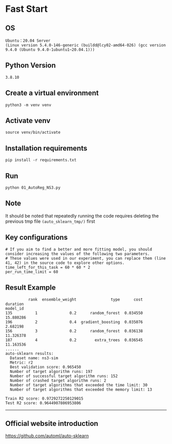 # Fast Start
## OS
```
Ubuntu：20.04 Server
(Linux version 5.4.0-146-generic (buildd@lcy02-amd64-026) (gcc version 9.4.0 (Ubuntu 9.4.0-1ubuntu1~20.04.1)))
```
## Python Version
```
3.8.10
```
## Create a virtual environment
```
python3 -m venv venv
```
## Activate venv
```
source venv/bin/activate
 ```
## Installation requirements
```
pip install -r requirements.txt
```
## Run
```
python 01_AutoReg_NS3.py
```
## Note
It should be noted that repeatedly running the code requires deleting the previous tmp file ```(auto_sklearn_tmp/)``` first
## Key configurations
```shell
# If you aim to find a better and more fitting model, you should consider increasing the values of the following two parameters. 
# These values were used in our experiment, you can replace them (line 41, 42) in the source code to explore other options.
time_left_for_this_task = 60 * 60 * 2 
per_run_time_limit = 60 
```
## Result Example
```
          rank  ensemble_weight               type      cost   duration
model_id                                                               
135          1              0.2      random_forest  0.034550  15.880286
196          2              0.4  gradient_boosting  0.035076   2.682198
156          3              0.2      random_forest  0.036138  11.326378
187          4              0.2        extra_trees  0.036545  11.163536
......
auto-sklearn results:
  Dataset name: ns3-sim
  Metric: r2
  Best validation score: 0.965450
  Number of target algorithm runs: 197
  Number of successful target algorithm runs: 152
  Number of crashed target algorithm runs: 2
  Number of target algorithms that exceeded the time limit: 30
  Number of target algorithms that exceeded the memory limit: 13

Train R2 score: 0.9729272250129015
Test R2 score: 0.9644907806953806
```

___
## Official website introduction
https://github.com/automl/auto-sklearn